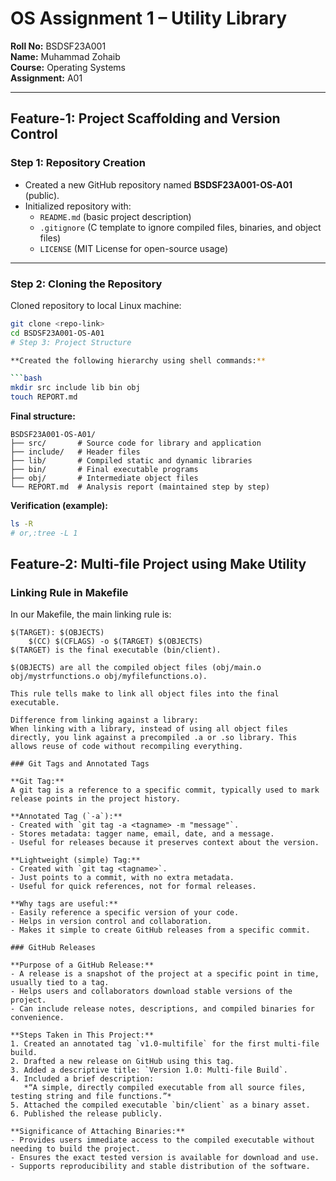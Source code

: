 # OS Assignment 1 – Utility Library  

**Roll No:** BSDSF23A001  
**Name:** Muhammad Zohaib  
**Course:** Operating Systems  
**Assignment:** A01  

---

## Feature-1: Project Scaffolding and Version Control  

### Step 1: Repository Creation  
- Created a new GitHub repository named **BSDSF23A001-OS-A01** (public).  
- Initialized repository with:  
  - `README.md` (basic project description)  
  - `.gitignore` (C template to ignore compiled files, binaries, and object files)  
  - `LICENSE` (MIT License for open-source usage)  

---

### Step 2: Cloning the Repository  
Cloned repository to local Linux machine:  

```bash
git clone <repo-link>
cd BSDSF23A001-OS-A01
# Step 3: Project Structure

**Created the following hierarchy using shell commands:**

```bash
mkdir src include lib bin obj
touch REPORT.md
```

**Final structure:**

```
BSDSF23A001-OS-A01/
├── src/       # Source code for library and application
├── include/   # Header files
├── lib/       # Compiled static and dynamic libraries
├── bin/       # Final executable programs
├── obj/       # Intermediate object files
└── REPORT.md  # Analysis report (maintained step by step)
```

**Verification (example):**

```bash
ls -R
# or,:tree -L 1
```


## Feature-2: Multi-file Project using Make Utility
### Linking Rule in Makefile

In our Makefile, the main linking rule is:

```make
$(TARGET): $(OBJECTS)
    $(CC) $(CFLAGS) -o $(TARGET) $(OBJECTS)
$(TARGET) is the final executable (bin/client).

$(OBJECTS) are all the compiled object files (obj/main.o obj/mystrfunctions.o obj/myfilefunctions.o).

This rule tells make to link all object files into the final executable.

Difference from linking against a library:
When linking with a library, instead of using all object files directly, you link against a precompiled .a or .so library. This allows reuse of code without recompiling everything.

### Git Tags and Annotated Tags

**Git Tag:**  
A git tag is a reference to a specific commit, typically used to mark release points in the project history.

**Annotated Tag (`-a`):**  
- Created with `git tag -a <tagname> -m "message"`.  
- Stores metadata: tagger name, email, date, and a message.  
- Useful for releases because it preserves context about the version.

**Lightweight (simple) Tag:**  
- Created with `git tag <tagname>`.  
- Just points to a commit, with no extra metadata.  
- Useful for quick references, not for formal releases.

**Why tags are useful:**  
- Easily reference a specific version of your code.  
- Helps in version control and collaboration.  
- Makes it simple to create GitHub releases from a specific commit.

### GitHub Releases

**Purpose of a GitHub Release:**  
- A release is a snapshot of the project at a specific point in time, usually tied to a tag.  
- Helps users and collaborators download stable versions of the project.  
- Can include release notes, descriptions, and compiled binaries for convenience.

**Steps Taken in This Project:**  
1. Created an annotated tag `v1.0-multifile` for the first multi-file build.  
2. Drafted a new release on GitHub using this tag.  
3. Added a descriptive title: `Version 1.0: Multi-file Build`.  
4. Included a brief description:  
   *“A simple, directly compiled executable from all source files, testing string and file functions.”*  
5. Attached the compiled executable `bin/client` as a binary asset.  
6. Published the release publicly.

**Significance of Attaching Binaries:**  
- Provides users immediate access to the compiled executable without needing to build the project.  
- Ensures the exact tested version is available for download and use.  
- Supports reproducibility and stable distribution of the software.

